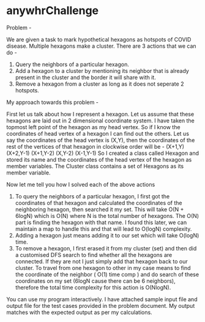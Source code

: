 # anywhrChallenge


Problem -

We are given a task to mark hypothetical hexagons as hotspots of COVID disease. Multiple hexagons make a cluster. 
There are 3 actions that we can do - 
1. Query the neighbors of a particular hexagon.
2. Add a hexagon to a cluster by mentioning its neighbor that is already present in the cluster and the border it will share with it.
3. Remove a hexagon from a cluster as long as it does not seperate 2 hotspots.

My approach towards this problem -

First let us talk about how I represent a hexagon. Let us assume that these hexagons are laid out in 2 dimensional coordinate system. I have taken the topmost left point of the hexagon as my head vertex. So if I know the coordinates of head vertex of a hexagon I can find out the others. Let us say the coordinates of the head vertex is (X,Y), then the coordinates of the rest of the vertices of that hexagon in clockwise order will be -
(X+1,Y)
(X+2,Y-1)
(X+1,Y-2)
(X,Y-2)
(X-1,Y-1)
So I created a class called Hexagon and stored its name and the coordinates of the head vertex of the hexagon as member variables.
The Cluster class contains a set of Hexagons as its member variable.

Now let me tell you how I solved each of the above actions

1. To query the neighbors of a particular hexagon, I first got the coordinates of that hexagon and calculated the coordinates of the neighboring hexagon, then searched it my set.
This will take O(N + 6logN) which is O(N) where N is the total number of hexagons. The O(N) part is finding the hexagon with that name. I found this later, we can maintain a map to handle this and that will lead to O(logN) complexity.
2. Adding a hexagon just means adding it to our set which will take O(logN) time.
3. To remove a hexagon, I first erased it from my cluster (set) and then did a customised DFS search to find whether all the hexagons are connected. If they are not I just simply add that hexagon back to our cluster. To travel from one hexagon to other in my case means to find the coordinate of the neighbor ( O(1) time comp ) and do search of these coordinates on my set (6logN cause there can be 6 neighbors), therefore the total time complexity for this action is O(NlogN).

You can use my program interactively. I have attached sample input file and output file for the test cases provided in the problem document. My output matches with the expected output as per my calculations.
